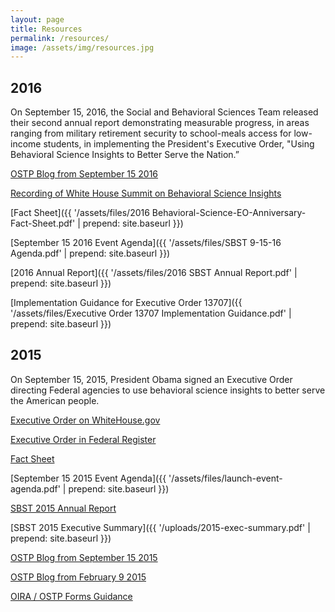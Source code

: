 ```yaml
---
layout: page
title: Resources
permalink: /resources/
image: /assets/img/resources.jpg
---
```

## 2016 

On September 15, 2016, the Social and Behavioral Sciences Team released their second annual report demonstrating measurable progress, in areas ranging from military retirement security to school-meals access for low-income students, in implementing the President's Executive Order, "Using Behavioral Science Insights to Better Serve the Nation.” 

[OSTP Blog from September 15 2016](https://www.whitehouse.gov/blog/2016/09/15/learn-how-behavioral-science-being-used-better-serve-american-people)

[Recording of White House Summit on Behavioral Science Insights](https://www.youtube.com/watch?v=Yfab39tvUv4)

[Fact Sheet]({{ '/assets/files/2016 Behavioral-Science-EO-Anniversary-Fact-Sheet.pdf' | prepend: site.baseurl }})

[September 15 2016 Event Agenda]({{ '/assets/files/SBST 9-15-16 Agenda.pdf' | prepend: site.baseurl }})

[2016 Annual Report]({{ '/assets/files/2016 SBST Annual Report.pdf' | prepend: site.baseurl }})

[Implementation Guidance for Executive Order 13707]({{ '/assets/files/Executive Order 13707 Implementation Guidance.pdf' | prepend: site.baseurl }})

## 2015 

On September 15, 2015, President Obama signed an Executive Order directing Federal agencies to use behavioral science insights to better serve the American people. 

[Executive Order on WhiteHouse.gov](https://www.whitehouse.gov/the-press-office/2015/09/15/executive-order-using-behavioral-science-insights-better-serve-american)  

[Executive Order in Federal Register](https://www.federalregister.gov/articles/2015/09/18/2015-23630/using-behavioral-science-insights-to-better-serve-the-american-people)

[Fact Sheet](https://www.whitehouse.gov/the-press-office/2015/09/15/fact-sheet-president-obama-signs-executive-order-white-house-announces)

[September 15 2015 Event Agenda]({{ '/assets/files/launch-event-agenda.pdf' | prepend: site.baseurl }})

[SBST 2015 Annual Report](https://sbst.gov/2015-annual-report/)

[SBST 2015 Executive Summary]({{ '/uploads/2015-exec-summary.pdf' | prepend: site.baseurl }})

[OSTP Blog from September 15 2015](https://www.whitehouse.gov/blog/2015/09/15/designing-federal-programs-american-people-mind)

[OSTP Blog from February 9 2015](https://www.whitehouse.gov/blog/2015/02/09/behavioral-science-insights-make-government-more-effective-simpler-and-more-user-fri)

[OIRA / OSTP Forms Guidance](https://www.whitehouse.gov/sites/default/files/omb/inforeg/memos/2015/behavioral-science-insights-and-federal-forms.pdf)
